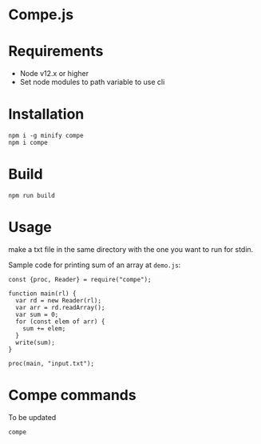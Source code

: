 # Compe.js

# Requirements
- Node v12.x or higher
- Set node modules to path variable to use cli
# Installation
```
npm i -g minify compe
npm i compe
```

# Build
```
npm run build
```

# Usage
make a txt file in the same directory with the one you want to run for stdin.

Sample code for printing sum of an array at `demo.js`:
```
const {proc, Reader} = require("compe");

function main(rl) {
  var rd = new Reader(rl);
  var arr = rd.readArray();
  var sum = 0;
  for (const elem of arr) {
    sum += elem;
  }
  write(sum);
}

proc(main, "input.txt");
```

# Compe commands
To be updated
```
compe
```

